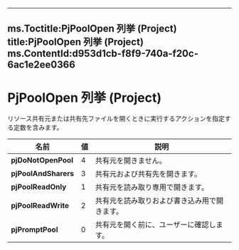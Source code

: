 

---
ms.Toctitle:PjPoolOpen 列挙 (Project)
title:PjPoolOpen 列挙 (Project)
ms.ContentId:d953d1cb-f8f9-740a-f20c-6ac1e2ee0366
---
# PjPoolOpen 列挙 (Project)




リソース共有元または共有先ファイルを開くときに実行するアクションを指定する定数を含みます。

|**名前**|**値**|**説明**|
|---|---|---|
|**pjDoNotOpenPool**|4|共有元を開きません。|
|**pjPoolAndSharers**|3|共有元および共有先を開きます。|
|**pjPoolReadOnly**|1|共有元を読み取り専用で開きます。|
|**pjPoolReadWrite**|2|共有元を読み取りおよび書き込み用で開きます。|
|**pjPromptPool**|0|共有元を開く前に、ユーザーに確認します。|




